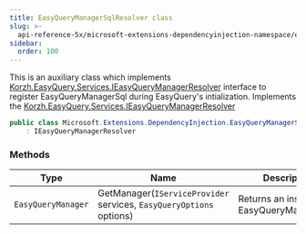 ```yaml
---
title: EasyQueryManagerSqlResolver class
slug: >-
  api-reference-5x/microsoft-extensions-dependencyinjection-namespace/easyquerymanagersqlresolver-class
sidebar:
  order: 100
---
```


This is an auxiliary class which implements [Korzh.EasyQuery.Services.IEasyQueryManagerResolver](///easyquery/docs/api-reference-5x/korzh-easyquery-services-namespace/ieasyquerymanagerresolver-interface) interface  to register EasyQueryManagerSql during EasyQuery's intialization.  Implements the [Korzh.EasyQuery.Services.IEasyQueryManagerResolver](///easyquery/docs/api-reference-5x/korzh-easyquery-services-namespace/ieasyquerymanagerresolver-interface)
```csharp
public class Microsoft.Extensions.DependencyInjection.EasyQueryManagerSqlResolver
    : IEasyQueryManagerResolver

```

### Methods

| Type | Name | Description | 
| --- | --- | --- | 
| `EasyQueryManager` | GetManager(`IServiceProvider` services, `EasyQueryOptions` options) | Returns an instance of EasyQueryManagerSql. |
